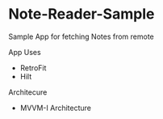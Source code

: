 # Note-Reader-Sample
Sample App for fetching Notes from remote

App Uses
- RetroFit
- Hilt

Architecure
- MVVM-I Architecture
